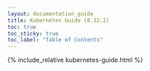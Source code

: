 ```yaml
---
layout: documentation_guide
title: Kubernetes Guide (0.32.2)
toc: true
toc_sticky: true
toc_label: "Table of Contents"
---
```

{% include_relative kubernetes-guide.html %}

